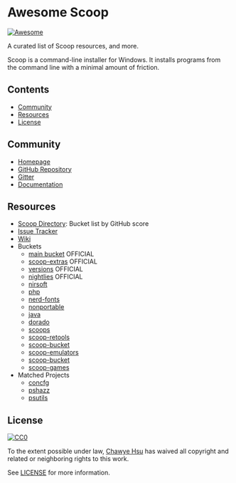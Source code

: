 # Awesome Scoop

[![Awesome](https://awesome.re/badge.svg)](https://awesome.re)

A curated list of Scoop resources, and more.

Scoop is a command-line installer for Windows. It installs programs from the command line with a minimal amount of friction.

## Contents

- [Community](#community)
- [Resources](#resources)
- [License](#license)

## Community

- [Homepage](https://scoop.sh)
- [GitHub Repository](https://github.com/lukesampson/scoop)
- [Gitter](https://gitter.im/lukesampson/scoop)
- [Documentation](https://scoop.netlify.com/)

## Resources

- [Scoop Directory](https://github.com/rasa/scoop-directory): Bucket list by GitHub score
- [Issue Tracker](https://github.com/lukesampson/scoop/issues)
- [Wiki](https://github.com/lukesampson/scoop/wiki)
- Buckets
  - [main bucket](https://github.com/lukesampson/scoop/tree/master/bucket) OFFICIAL
  - [scoop-extras](https://github.com/lukesampson/scoop-extras) OFFICIAL
  - [versions](https://github.com/scoopinstaller/versions) OFFICIAL
  - [nightlies](https://github.com/scoopinstaller/nightlies) OFFICIAL
  - [nirsoft](https://github.com/kodybrown/scoop-nirsoft)
  - [php](https://github.com/nueko/scoop-php)
  - [nerd-fonts](https://github.com/matthewjberger/scoop-nerd-fonts)
  - [nonportable](https://github.com/oltolm/scoop-nonportable)
  - [java](https://github.com/se35710/scoop-java)
  - [dorado](https://github.com/h404bi/dorado)
  - [scoops](https://github.com/rasa/scoops)
  - [scoop-retools](https://github.com/TheCjw/scoop-retools)
  - [scoop-bucket](https://github.com/wangzq/scoop-bucket)
  - [scoop-emulators](https://github.com/hermanjustnu/scoop-emulators)
  - [scoop-bucket](https://github.com/liaoya/scoop-bucket)
  - [scoop-games](https://github.com/Calinou/scoop-games)
- Matched Projects
  - [concfg](https://github.com/lukesampson/concfg)
  - [pshazz](https://github.com/lukesampson/pshazz)
  - [psutils](https://github.com/lukesampson/psutils)

## License

[![CC0](https://i.creativecommons.org/p/zero/1.0/88x31.png)](https://creativecommons.org/publicdomain/zero/1.0/)

To the extent possible under law, [Chawye Hsu](https://github.com/h404bi) has waived all copyright and related or neighboring rights to this work.

See [LICENSE](LICENSE) for more information.
